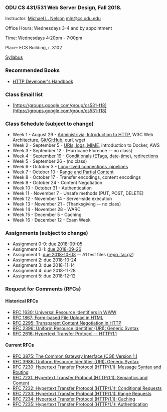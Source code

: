 ### ODU CS 431/531 Web Server Design, Fall 2018.
Instructor: [Michael L. Nelson](http://www.cs.odu.edu/~mln/) <mln@cs.odu.edu> 

Office Hours: Wednesdays 3-4 and by appointment

Time: Wednesdays 4:20pm - 7:00pm

Place: ECS Building, r. 3102

[Syllabus](https://raw.githubusercontent.com/phonedude/cs531-f18/master/syllabus.txt)

### Recommended Books
* [HTTP Developer's Handbook](https://www.amazon.com/HTTP-Developers-Handbook-Chris-Shiflett/dp/0672324547) 

### Class Email list
* [https://groups.google.com/group/cs531-f18](https://groups.google.com/group/cs531-f18)

### Class Schedule (subject to change)
* Week 1 - August 29 - [Administrivia, Introduction to HTTP](https://raw.githubusercontent.com/phonedude/cs531-f18/master/slides/week-01-admin-http.ppt), W3C Web Architecture, [Git/GitHub](https://raw.githubusercontent.com/phonedude/cs531-f18/master/slides/week-01-github.pptx), curl, wget
* Week 2 - September 5 - [URIs, logs, MIME](https://raw.githubusercontent.com/phonedude/cs531-f18/master/slides/week-02-uris-mime.ppt), introduction to Docker, AWS
* Week 3 - September 12 - (Hurricane Florence -- no class)
* Week 4 - September 19 - [Conditionals (ETags, date-time), redirections](https://raw.githubusercontent.com/phonedude/cs531-f18/master/slides/week-04-conditionals-redirections.pptx)
* Week 5 - September 26 - (no class)
* Week 6 - October 3 - [Long-lived connections, pipelines](https://raw.githubusercontent.com/phonedude/cs531-f18/master/slides/week-05-long-lived-connections-pipelines.ppt)
* Week 7 - October 10 - [Range and Partial Content](https://raw.githubusercontent.com/phonedude/cs531-f18/master/slides/week-07-range-partial-content.ppt)
* Week 8 - October 17 - Transfer encodings, content encodings
* Week 9 - October 24 - Content Negotiation
* Week 10 - October 31 - Authentication
* Week 11 - November 7 - Unsafe methods (PUT, POST, DELETE)
* Week 12 - November 14 - Server-side execution
* Week 13 - November 21 - (Thanksgiving -- no class)
* Week 14 - November 28 - WARC
* Week 15 - December 5 - Caching
* Week 16 - December 12 - Exam Week

### Assignments (subject to change)
* Assignment 0-0: [due 2018-09-05](assignments/assignment-0-0.md)
* Assignment 0-1: [due 2018-09-26](assignments/assignment-0-1.md)
* Assignment 1: [due 2018-10-03](assignments/assignment-1.md) -- A1 test files ([repo](https://github.com/phonedude/cs531-f18/tree/master/www-root/a1-test),[.tar.gz](https://github.com/phonedude/cs531-f18/blob/master/www-tars/a1-test.tar.gz))
* Assignment 2: [due 2018-10-24](assignments/assignment-2.md)
* Assignment 3: due 2018-11-14
* Assignment 4: due 2018-11-28
* Assignment 5: due 2018-12-12

### Request for Comments (RFCs)
#### Historical RFCs
* [RFC 1630: Universal Resource Identifiers in WWW](https://tools.ietf.org/html/rfc1630)
* [RFC 1867: Form-based File Upload in HTML](https://tools.ietf.org/html/rfc1867)
* [RFC 2295: Transparent Content Negotiation in HTTP](https://tools.ietf.org/html/rfc2295)
* [RFC 2396: Uniform Resource Identifier (URI): Generic Syntax](https://tools.ietf.org/html/rfc2396)
* [RFC 2616: Hypertext Transfer Protocol -- HTTP/1.1](https://tools.ietf.org/html/rfc2616)

#### Current RFCs
* [RFC 3875: The Common Gateway Interface (CGI) Version 1.1](https://tools.ietf.org/html/rfc3875)
* [RFC 3986: Uniform Resource Identifier (URI): Generic Syntax](https://tools.ietf.org/html/rfc3986)
* [RFC 7230: Hypertext Transfer Protocol (HTTP/1.1): Message Syntax and Routing](https://tools.ietf.org/html/rfc7230)
* [RFC 7231: Hypertext Transfer Protocol (HTTP/1.1): Semantics and Content](https://tools.ietf.org/html/rfc7231)
* [RFC 7232: Hypertext Transfer Protocol (HTTP/1.1): Conditional Requests](https://tools.ietf.org/html/rfc7232)
* [RFC 7233: Hypertext Transfer Protocol (HTTP/1.1): Range Requests](https://tools.ietf.org/html/rfc7233)
* [RFC 7234: Hypertext Transfer Protocol (HTTP/1.1): Caching](https://tools.ietf.org/html/rfc7234)
 * [RFC 7235: Hypertext Transfer Protocol (HTTP/1.1): Authentication](https://tools.ietf.org/html/rfc7235)
